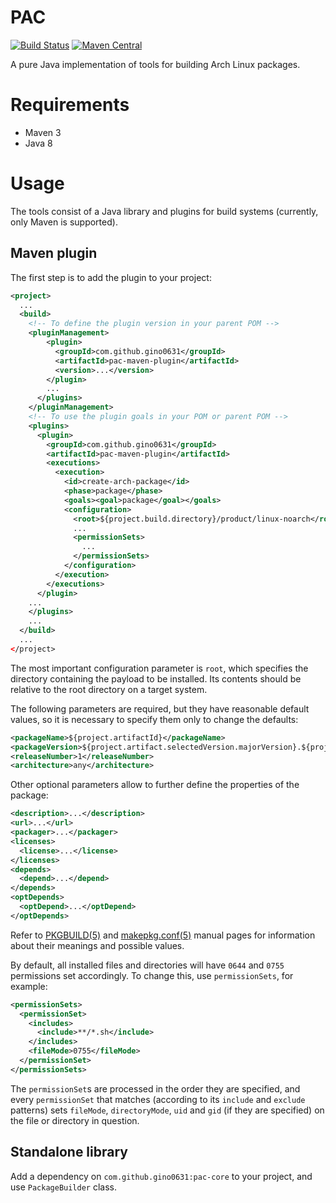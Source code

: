 # PAC
[![Build Status](https://api.travis-ci.com/gino0631/pac.svg?branch=master)](https://app.travis-ci.com/gino0631/pac)
[![Maven Central](https://maven-badges.herokuapp.com/maven-central/com.github.gino0631/pac-maven-plugin/badge.svg)](https://maven-badges.herokuapp.com/maven-central/com.github.gino0631/pac-maven-plugin)

A pure Java implementation of tools for building Arch Linux packages.

# Requirements
* Maven 3
* Java 8

# Usage
The tools consist of a Java library and plugins for build systems (currently, only Maven is supported).

## Maven plugin
The first step is to add the plugin to your project:
```xml
<project>
  ...
  <build>
    <!-- To define the plugin version in your parent POM -->
    <pluginManagement>
        <plugin>
          <groupId>com.github.gino0631</groupId>
          <artifactId>pac-maven-plugin</artifactId>
          <version>...</version>
        </plugin>
        ...
      </plugins>
    </pluginManagement>
    <!-- To use the plugin goals in your POM or parent POM -->
    <plugins>
      <plugin>
        <groupId>com.github.gino0631</groupId>
        <artifactId>pac-maven-plugin</artifactId>
        <executions>
          <execution>
            <id>create-arch-package</id>
            <phase>package</phase>
            <goals><goal>package</goal></goals>
            <configuration>
              <root>${project.build.directory}/product/linux-noarch</root>
              ...
              <permissionSets>
                ...
              </permissionSets>
            </configuration>
          </execution>
        </executions>
      </plugin>
    ...
    </plugins>
    ...
  </build>
  ...
</project>
```

The most important configuration parameter is `root`, which specifies the directory containing the payload to be installed. Its contents should be relative to the root directory on a target system.

The following parameters are required, but they have reasonable default values, so it is necessary to specify them only to change the defaults:
```xml
<packageName>${project.artifactId}</packageName>
<packageVersion>${project.artifact.selectedVersion.majorVersion}.${project.artifact.selectedVersion.minorVersion}.${project.artifact.selectedVersion.incrementalVersion}</packageVersion>
<releaseNumber>1</releaseNumber>
<architecture>any</architecture>
```

Other optional parameters allow to further define the properties of the package:
```xml
<description>...</description>
<url>...</url>
<packager>...</packager>
<licenses>
  <license>...</license>
</licenses>
<depends>
  <depend>...</depend>
</depends>
<optDepends>
  <optDepend>...</optDepend>
</optDepends>
```

Refer to [PKGBUILD(5)](https://www.archlinux.org/pacman/PKGBUILD.5.html#_options_and_directives) and
[makepkg.conf(5)](https://www.archlinux.org/pacman/makepkg.conf.5.html#_options) manual pages for information about their meanings and possible values.

By default, all installed files and directories will have `0644` and `0755` permissions set accordingly. To change this, use `permissionSets`, for example:
```xml
<permissionSets>
  <permissionSet>
    <includes>
      <include>**/*.sh</include>
    </includes>
    <fileMode>0755</fileMode>
  </permissionSet>
</permissionSets>
```
The `permissionSet`s are processed in the order they are specified, and every `permissionSet` that matches (according to its `include` and `exclude` patterns) sets `fileMode`, `directoryMode`, `uid` and `gid` (if they are specified) on the file or directory in question.

## Standalone library
Add a dependency on `com.github.gino0631:pac-core` to your project, and use `PackageBuilder` class.

